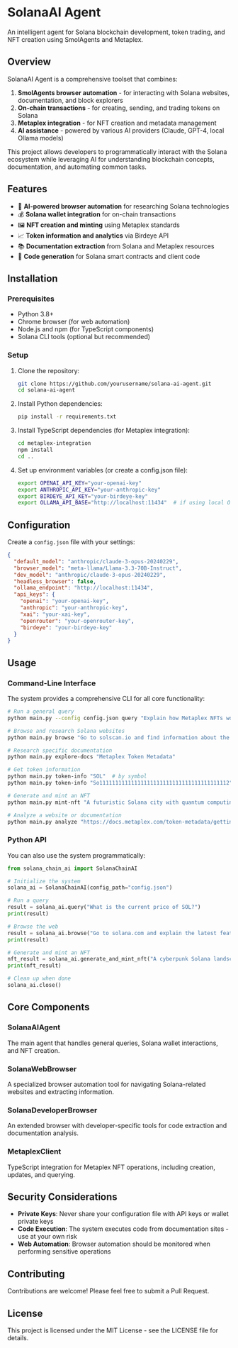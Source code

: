 # SolanaAI Agent

An intelligent agent for Solana blockchain development, token trading, and NFT creation using SmolAgents and Metaplex.

## Overview

SolanaAI Agent is a comprehensive toolset that combines:

1. **SmolAgents browser automation** - for interacting with Solana websites, documentation, and block explorers
2. **On-chain transactions** - for creating, sending, and trading tokens on Solana
3. **Metaplex integration** - for NFT creation and metadata management
4. **AI assistance** - powered by various AI providers (Claude, GPT-4, local Ollama models)

This project allows developers to programmatically interact with the Solana ecosystem while leveraging AI for understanding blockchain concepts, documentation, and automating common tasks.

## Features

- 🤖 **AI-powered browser automation** for researching Solana technologies
- 💰 **Solana wallet integration** for on-chain transactions
- 🖼️ **NFT creation and minting** using Metaplex standards
- 📈 **Token information and analytics** via Birdeye API
- 📚 **Documentation extraction** from Solana and Metaplex resources
- 🔄 **Code generation** for Solana smart contracts and client code

## Installation

### Prerequisites

- Python 3.8+
- Chrome browser (for web automation)
- Node.js and npm (for TypeScript components)
- Solana CLI tools (optional but recommended)

### Setup

1. Clone the repository:
   ```bash
   git clone https://github.com/yourusername/solana-ai-agent.git
   cd solana-ai-agent
   ```

2. Install Python dependencies:
   ```bash
   pip install -r requirements.txt
   ```

3. Install TypeScript dependencies (for Metaplex integration):
   ```bash
   cd metaplex-integration
   npm install
   cd ..
   ```

4. Set up environment variables (or create a config.json file):
   ```bash
   export OPENAI_API_KEY="your-openai-key"
   export ANTHROPIC_API_KEY="your-anthropic-key"
   export BIRDEYE_API_KEY="your-birdeye-key"
   export OLLAMA_API_BASE="http://localhost:11434"  # if using local Ollama
   ```

## Configuration

Create a `config.json` file with your settings:

```json
{
  "default_model": "anthropic/claude-3-opus-20240229",
  "browser_model": "meta-llama/Llama-3.3-70B-Instruct",
  "dev_model": "anthropic/claude-3-opus-20240229",
  "headless_browser": false,
  "ollama_endpoint": "http://localhost:11434",
  "api_keys": {
    "openai": "your-openai-key",
    "anthropic": "your-anthropic-key",
    "xai": "your-xai-key",
    "openrouter": "your-openrouter-key",
    "birdeye": "your-birdeye-key"
  }
}
```

## Usage

### Command-Line Interface

The system provides a comprehensive CLI for all core functionality:

```bash
# Run a general query
python main.py --config config.json query "Explain how Metaplex NFTs work"

# Browse and research Solana websites
python main.py browse "Go to solscan.io and find information about the SOL token"

# Research specific documentation
python main.py explore-docs "Metaplex Token Metadata"

# Get token information
python main.py token-info "SOL"  # by symbol
python main.py token-info "So11111111111111111111111111111111111111112"  # by address

# Generate and mint an NFT
python main.py mint-nft "A futuristic Solana city with quantum computing elements"

# Analyze a website or documentation
python main.py analyze "https://docs.metaplex.com/token-metadata/getting-started"
```

### Python API

You can also use the system programmatically:

```python
from solana_chain_ai import SolanaChainAI

# Initialize the system
solana_ai = SolanaChainAI(config_path="config.json")

# Run a query
result = solana_ai.query("What is the current price of SOL?")
print(result)

# Browse the web
result = solana_ai.browse("Go to solana.com and explain the latest features")
print(result)

# Generate and mint an NFT
nft_result = solana_ai.generate_and_mint_nft("A cyberpunk Solana landscape")
print(nft_result)

# Clean up when done
solana_ai.close()
```

## Core Components

### SolanaAIAgent

The main agent that handles general queries, Solana wallet interactions, and NFT creation.

### SolanaWebBrowser

A specialized browser automation tool for navigating Solana-related websites and extracting information.

### SolanaDeveloperBrowser

An extended browser with developer-specific tools for code extraction and documentation analysis.

### MetaplexClient

TypeScript integration for Metaplex NFT operations, including creation, updates, and querying.

## Security Considerations

- **Private Keys**: Never share your configuration file with API keys or wallet private keys
- **Code Execution**: The system executes code from documentation sites - use at your own risk
- **Web Automation**: Browser automation should be monitored when performing sensitive operations

## Contributing

Contributions are welcome! Please feel free to submit a Pull Request.

## License

This project is licensed under the MIT License - see the LICENSE file for details.
